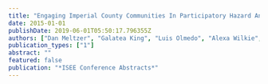 ```yaml
---
title: "Engaging Imperial County Communities In Participatory Hazard And Asset Mapping And Development Of Public Health Actions"
date: 2015-01-01
publishDate: 2019-06-01T05:50:17.796355Z
authors: ["Dan Meltzer", "Galatea King", "Luis Olmedo", "Alexa Wilkie", "Michelle Wong", "Carlos Zamora", "Paul English"]
publication_types: ["1"]
abstract: ""
featured: false
publication: "*ISEE Conference Abstracts*"
---
```


